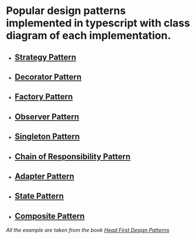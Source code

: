 # Popular design patterns implemented in typescript with class diagram of each implementation.

- ## [Strategy Pattern](https://github.com/knightfury16/Design-Pattern/tree/master/src/strategy)
- ## [Decorator Pattern](https://github.com/knightfury16/Design-Pattern/tree/master/src/decorator-pattern)
- ## [Factory Pattern](https://github.com/knightfury16/Design-Pattern/tree/master/src/factory-pattern)
- ## [Observer Pattern](https://github.com/knightfury16/Design-Pattern/tree/master/src/observer-pattern)
- ## [Singleton Pattern](https://github.com/knightfury16/Design-Pattern/tree/master/src/singleton-pattern)
- ## [Chain of Responsibility Pattern](https://github.com/knightfury16/Design-Pattern/tree/master/src/chainOfRespon-pattern)
- ## [Adapter Pattern](https://github.com/knightfury16/Design-Pattern/tree/master/src/adapter-pattern)
- ## [State Pattern](https://github.com/knightfury16/Design-Pattern/tree/master/src/state-pattern)
- ## [Composite Pattern](https://github.com/knightfury16/Design-Pattern/tree/master/src/composite-pattern)

_All the example are taken from the book [Head First Design Patterns](https://github.com/hraverkar/books/blob/master/head-first-design-patterns.9780596007126.20533.pdf)_
